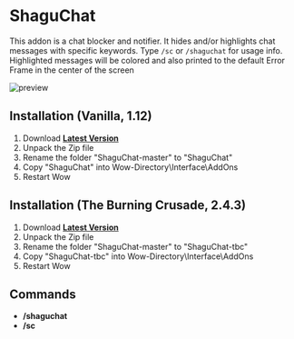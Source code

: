 # ShaguChat

This addon is a chat blocker and notifier. It hides and/or highlights chat messages with specific keywords. Type `/sc` or `/shaguchat` for usage info. Highlighted messages will be colored and also printed to the default Error Frame in the center of the screen

![preview](https://raw.githubusercontent.com/shagu/ShaguAddons/master/_img/ShaguChat/fullscreen.jpg)

## Installation (Vanilla, 1.12)
1. Download **[Latest Version](https://github.com/shagu/ShaguChat/archive/master.zip)**
2. Unpack the Zip file
3. Rename the folder "ShaguChat-master" to "ShaguChat"
4. Copy "ShaguChat" into Wow-Directory\Interface\AddOns
5. Restart Wow

## Installation (The Burning Crusade, 2.4.3)
1. Download **[Latest Version](https://github.com/shagu/ShaguChat/archive/master.zip)**
2. Unpack the Zip file
3. Rename the folder "ShaguChat-master" to "ShaguChat-tbc"
4. Copy "ShaguChat-tbc" into Wow-Directory\Interface\AddOns
5. Restart Wow

## Commands

* **/shaguchat**
* **/sc**
